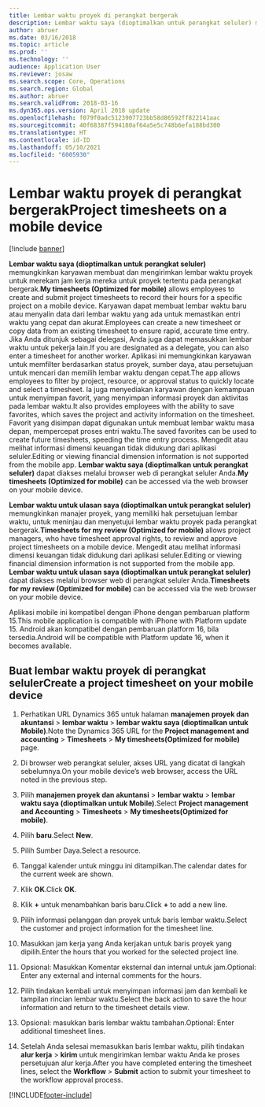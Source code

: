 ```yaml
---
title: Lembar waktu proyek di perangkat bergerak
description: Lembar waktu saya (dioptimalkan untuk perangkat seluler) memungkinkan karyawan membuat dan mengirimkan lembar waktu proyek untuk merekam jam kerja mereka untuk proyek tertentu pada perangkat bergerak.
author: abruer
ms.date: 03/16/2018
ms.topic: article
ms.prod: ''
ms.technology: ''
audience: Application User
ms.reviewer: josaw
ms.search.scope: Core, Operations
ms.search.region: Global
ms.author: abruer
ms.search.validFrom: 2018-03-16
ms.dyn365.ops.version: April 2018 update
ms.openlocfilehash: f079f0adc5123907723bb58d86592ff822141aac
ms.sourcegitcommit: 40f68387f594180af64a5e5c748b6efa188bd300
ms.translationtype: HT
ms.contentlocale: id-ID
ms.lasthandoff: 05/10/2021
ms.locfileid: "6005930"
---
```

# <a name="project-timesheets-on-a-mobile-device"></a><span data-ttu-id="dc915-103">Lembar waktu proyek di perangkat bergerak</span><span class="sxs-lookup"><span data-stu-id="dc915-103">Project timesheets on a mobile device</span></span>

[!include [banner](../includes/banner.md)]

<span data-ttu-id="dc915-104">**Lembar waktu saya (dioptimalkan untuk perangkat seluler)** memungkinkan karyawan membuat dan mengirimkan lembar waktu proyek untuk merekam jam kerja mereka untuk proyek tertentu pada perangkat bergerak.</span><span class="sxs-lookup"><span data-stu-id="dc915-104">**My timesheets (Optimized for mobile)** allows employees to create and submit project timesheets to record their hours for a specific project on a mobile device.</span></span> <span data-ttu-id="dc915-105">Karyawan dapat membuat lembar waktu baru atau menyalin data dari lembar waktu yang ada untuk memastikan entri waktu yang cepat dan akurat.</span><span class="sxs-lookup"><span data-stu-id="dc915-105">Employees can create a new timesheet or copy data from an existing timesheet to ensure rapid, accurate time entry.</span></span> <span data-ttu-id="dc915-106">Jika Anda ditunjuk sebagai delegasi, Anda juga dapat memasukkan lembar waktu untuk pekerja lain.</span><span class="sxs-lookup"><span data-stu-id="dc915-106">If you are designated as a delegate, you can also enter a timesheet for another worker.</span></span> <span data-ttu-id="dc915-107">Aplikasi ini memungkinkan karyawan untuk memfilter berdasarkan status proyek, sumber daya, atau persetujuan untuk mencari dan memilih lembar waktu dengan cepat.</span><span class="sxs-lookup"><span data-stu-id="dc915-107">The app allows employees to filter by project, resource, or approval status to quickly locate and select a timesheet.</span></span> <span data-ttu-id="dc915-108">Ia juga menyediakan karyawan dengan kemampuan untuk menyimpan favorit, yang menyimpan informasi proyek dan aktivitas pada lembar waktu.</span><span class="sxs-lookup"><span data-stu-id="dc915-108">It also provides employees with the ability to save favorites, which saves the project and activity information on the timesheet.</span></span> <span data-ttu-id="dc915-109">Favorit yang disimpan dapat digunakan untuk membuat lembar waktu masa depan, mempercepat proses entri waktu.</span><span class="sxs-lookup"><span data-stu-id="dc915-109">The saved favorites can be used to create future timesheets, speeding the time entry process.</span></span> <span data-ttu-id="dc915-110">Mengedit atau melihat informasi dimensi keuangan tidak didukung dari aplikasi seluler.</span><span class="sxs-lookup"><span data-stu-id="dc915-110">Editing or viewing financial dimension information is not supported from the mobile app.</span></span> <span data-ttu-id="dc915-111">**Lembar waktu saya (dioptimalkan untuk perangkat seluler)** dapat diakses melalui browser web di perangkat seluler Anda.</span><span class="sxs-lookup"><span data-stu-id="dc915-111">**My timesheets (Optimized for mobile)** can be accessed via the web browser on your mobile device.</span></span>

<span data-ttu-id="dc915-112">**Lembar waktu untuk ulasan saya (dioptimalkan untuk perangkat seluler)** memungkinkan manajer proyek, yang memiliki hak persetujuan lembar waktu, untuk meninjau dan menyetujui lembar waktu proyek pada perangkat bergerak.</span><span class="sxs-lookup"><span data-stu-id="dc915-112">**Timesheets for my review (Optimized for mobile)** allows project managers, who have timesheet approval rights, to review and approve project timesheets on a mobile device.</span></span> <span data-ttu-id="dc915-113">Mengedit atau melihat informasi dimensi keuangan tidak didukung dari aplikasi seluler.</span><span class="sxs-lookup"><span data-stu-id="dc915-113">Editing or viewing financial dimension information is not supported from the mobile app.</span></span> <span data-ttu-id="dc915-114">**Lembar waktu untuk ulasan saya (dioptimalkan untuk perangkat seluler)** dapat diakses melalui browser web di perangkat seluler Anda.</span><span class="sxs-lookup"><span data-stu-id="dc915-114">**Timesheets for my review (Optimized for mobile)** can be accessed via the web browser on your mobile device.</span></span>

<span data-ttu-id="dc915-115">Aplikasi mobile ini kompatibel dengan iPhone dengan pembaruan platform 15.</span><span class="sxs-lookup"><span data-stu-id="dc915-115">This mobile application is compatible with iPhone with Platform update 15.</span></span>
<span data-ttu-id="dc915-116">Android akan kompatibel dengan pembaruan platform 16, bila tersedia.</span><span class="sxs-lookup"><span data-stu-id="dc915-116">Android will be compatible with Platform update 16, when it becomes available.</span></span>

## <a name="create-a-project-timesheet-on-your-mobile-device"></a><span data-ttu-id="dc915-117">Buat lembar waktu proyek di perangkat seluler</span><span class="sxs-lookup"><span data-stu-id="dc915-117">Create a project timesheet on your mobile device</span></span>

1.  <span data-ttu-id="dc915-118">Perhatikan URL Dynamics 365 untuk halaman **manajemen proyek dan akuntansi** \> **lembar waktu** \> **lembar waktu saya (dioptimalkan untuk Mobile)**.</span><span class="sxs-lookup"><span data-stu-id="dc915-118">Note the Dynamics 365 URL for the **Project management and accounting** \> **Timesheets** \> **My timesheets(Optimized for mobile)** page.</span></span>

2.  <span data-ttu-id="dc915-119">Di browser web perangkat seluler, akses URL yang dicatat di langkah sebelumnya.</span><span class="sxs-lookup"><span data-stu-id="dc915-119">On your mobile device’s web browser, access the URL noted in the previous step.</span></span>
 
3.  <span data-ttu-id="dc915-120">Pilih **manajemen proyek dan akuntansi** \> **lembar waktu** \> **lembar waktu saya (dioptimalkan untuk Mobile)**.</span><span class="sxs-lookup"><span data-stu-id="dc915-120">Select **Project management and Accounting** \> **Timesheets** \> **My timesheets(Optimized for mobile)**.</span></span>

4.  <span data-ttu-id="dc915-121">Pilih **baru**.</span><span class="sxs-lookup"><span data-stu-id="dc915-121">Select **New**.</span></span>

5.  <span data-ttu-id="dc915-122">Pilih Sumber Daya.</span><span class="sxs-lookup"><span data-stu-id="dc915-122">Select a resource.</span></span>

6.  <span data-ttu-id="dc915-123">Tanggal kalender untuk minggu ini ditampilkan.</span><span class="sxs-lookup"><span data-stu-id="dc915-123">The calendar dates for the current week are shown.</span></span>

7.  <span data-ttu-id="dc915-124">Klik **OK**.</span><span class="sxs-lookup"><span data-stu-id="dc915-124">Click **OK**.</span></span>

8.  <span data-ttu-id="dc915-125">Klik **+** untuk menambahkan baris baru.</span><span class="sxs-lookup"><span data-stu-id="dc915-125">Click **+** to add a new line.</span></span>

9.  <span data-ttu-id="dc915-126">Pilih informasi pelanggan dan proyek untuk baris lembar waktu.</span><span class="sxs-lookup"><span data-stu-id="dc915-126">Select the customer and project information for the timesheet line.</span></span>

10. <span data-ttu-id="dc915-127">Masukkan jam kerja yang Anda kerjakan untuk baris proyek yang dipilih.</span><span class="sxs-lookup"><span data-stu-id="dc915-127">Enter the hours that you worked for the selected project line.</span></span>

11. <span data-ttu-id="dc915-128">Opsional: Masukkan Komentar eksternal dan internal untuk jam.</span><span class="sxs-lookup"><span data-stu-id="dc915-128">Optional: Enter any external and internal comments for the hours.</span></span>

12. <span data-ttu-id="dc915-129">Pilih tindakan kembali untuk menyimpan informasi jam dan kembali ke tampilan rincian lembar waktu.</span><span class="sxs-lookup"><span data-stu-id="dc915-129">Select the back action to save the hour information and return to the timesheet details view.</span></span>

13. <span data-ttu-id="dc915-130">Opsional: masukkan baris lembar waktu tambahan.</span><span class="sxs-lookup"><span data-stu-id="dc915-130">Optional: Enter additional timesheet lines.</span></span>

14. <span data-ttu-id="dc915-131">Setelah Anda selesai memasukkan baris lembar waktu, pilih tindakan **alur kerja** \> **kirim** untuk mengirimkan lembar waktu Anda ke proses persetujuan alur kerja.</span><span class="sxs-lookup"><span data-stu-id="dc915-131">After you have completed entering the timesheet lines, select the **Workflow** \> **Submit** action to submit your timesheet to the workflow approval process.</span></span>


[!INCLUDE[footer-include](../includes/footer-banner.md)]